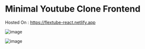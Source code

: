 # Minimal Youtube Clone Frontend

Hosted On : https://flextube-react.netlify.app

![image](https://github.com/user-attachments/assets/7b088fde-71ec-4121-aebd-3734c7b6ae26)

![image](https://github.com/user-attachments/assets/9cabf099-3b8d-4999-9a85-412133f33a79)
